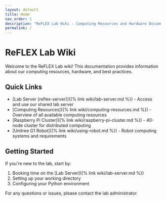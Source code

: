 ```yaml
---
layout: default
title: Home
nav_order: 1
description: "ReFLEX Lab Wiki - Computing Resources and Hardware Documentation"
permalink: /
---
```


# ReFLEX Lab Wiki

Welcome to the ReFLEX Lab wiki! This documentation provides information about our computing resources, hardware, and best practices.

## Quick Links

- [Lab Server (reflex-server)]({% link wiki/lab-server.md %}) - Access and use our shared lab server
- [Computing Resources]({% link wiki/computing-resources.md %}) - Overview of all available computing resources
- [Raspberry Pi Cluster]({% link wiki/raspberry-pi-cluster.md %}) - 40-node cluster for distributed computing
- [Unitree G1 Robot]({% link wiki/using-robot.md %}) - Robot computing systems and requirements

## Getting Started

If you're new to the lab, start by:
1. Booking time on the [Lab Server]({% link wiki/lab-server.md %})
2. Setting up your working directory
3. Configuring your Python environment

For any questions or issues, please contact the lab administrator.